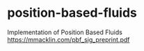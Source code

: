 # position-based-fluids
Implementation of Position Based Fluids https://mmacklin.com/pbf_sig_preprint.pdf
